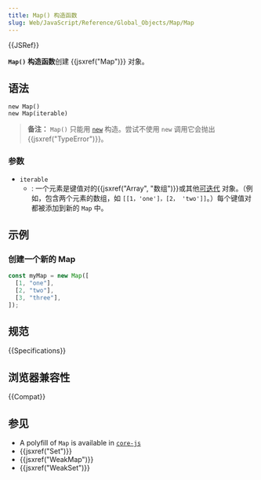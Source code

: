 ```yaml
---
title: Map() 构造函数
slug: Web/JavaScript/Reference/Global_Objects/Map/Map
---
```


{{JSRef}}

**`Map()`** **构造函数**创建 {{jsxref("Map")}} 对象。

## 语法

```js-nolint
new Map()
new Map(iterable)
```

> **备注：** `Map()` 只能用 [`new`](/zh-CN/docs/Web/JavaScript/Reference/Operators/new) 构造。尝试不使用 `new` 调用它会抛出 {{jsxref("TypeError")}}。

### 参数

- `iterable`
  - : 一个元素是键值对的{{jsxref("Array", "数组")}}或其他[可迭代](/zh-CN/docs/Web/JavaScript/Reference/Iteration_protocols) 对象。（例如，包含两个元素的数组，如 `[[1，'one']，[2， 'two']]`。）每个键值对都被添加到新的 `Map` 中。

## 示例

### 创建一个新的 Map

```js
const myMap = new Map([
  [1, "one"],
  [2, "two"],
  [3, "three"],
]);
```

## 规范

{{Specifications}}

## 浏览器兼容性

{{Compat}}

## 参见

- A polyfill of `Map` is available in [`core-js`](https://github.com/zloirock/core-js#map)
- {{jsxref("Set")}}
- {{jsxref("WeakMap")}}
- {{jsxref("WeakSet")}}
